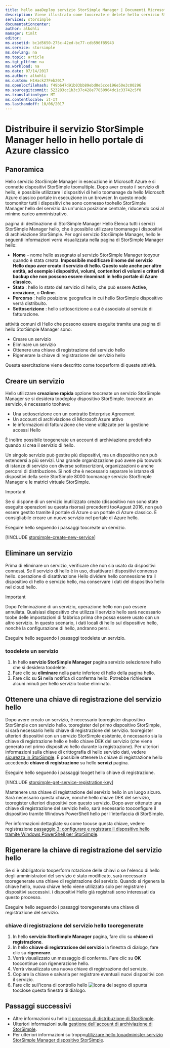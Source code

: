```yaml
---
title: hello aaaDeploy servizio StorSimple Manager | Documenti Microsoft
description: Viene illustrato come toocreate e delete hello servizio StorSimple Manager nel portale di Azure classico hello e descrive come toomanage hello chiave di registrazione del servizio.
services: storsimple
documentationcenter: 
author: alkohli
manager: timlt
editor: 
ms.assetid: bc1d5650-275c-42ed-bc77-cdb596f85943
ms.service: storsimple
ms.devlang: na
ms.topic: article
ms.tgt_pltfrm: na
ms.workload: na
ms.date: 07/14/2017
ms.author: alkohli
ms.custom: H1Hack27Feb2017
ms.openlocfilehash: f49b647d91b03bb89ebd0e5cce196e50e3c00296
ms.sourcegitcommit: 523283cc1b3c37c428e77850964dc1c33742c5f0
ms.translationtype: MT
ms.contentlocale: it-IT
ms.lasthandoff: 10/06/2017
---
```

# <a name="deploy-hello-storsimple-manager-service-in-hello-azure-classic-portal"></a>Distribuire il servizio StorSimple Manager hello in hello portale di Azure classico

## <a name="overview"></a>Panoramica
Hello servizio StorSimple Manager in esecuzione in Microsoft Azure e si connette dispositivi StorSimple toomultiple. Dopo aver creato il servizio di hello, è possibile utilizzare i dispositivi di hello toomanage da hello Microsoft Azure classico portale in esecuzione in un browser. In questo modo toomonitor tutti i dispositivi che sono connesso toohello StorSimple Manager hello del servizio da un'unica posizione centrale, riducendo così al minimo carico amministrativo.

pagina di destinazione di StorSimple Manager Hello Elenca tutti i servizi StorSimple Manager hello, che è possibile utilizzare toomanage i dispositivi di archiviazione StorSimple. Per ogni servizio StorSimple Manager, hello le seguenti informazioni verrà visualizzata nella pagina di StorSimple Manager hello:

* **Nome** – nome hello assegnato al servizio StorSimple Manager tooyour quando è stata creata. **Impossibile modificare il nome del servizio Hello dopo aver creato il servizio di hello. Questo vale anche per altre entità, ad esempio i dispositivi, volumi, contenitori di volumi e criteri di backup che non possono essere rinominati in hello portale di Azure classico.**
* **Stato** : hello lo stato del servizio di hello, che può essere **Active**, **creazione**, o **Online**.
* **Percorso** : hello posizione geografica in cui hello StorSimple dispositivo verrà distribuito.
* **Sottoscrizione** : hello sottoscrizione a cui è associato al servizio di fatturazione.

attività comuni di Hello che possono essere eseguite tramite una pagina di hello StorSimple Manager sono:

* Creare un servizio
* Eliminare un servizio
* Ottenere una chiave di registrazione del servizio hello
* Rigenerare la chiave di registrazione del servizio hello

Questa esercitazione viene descritto come tooperform di queste attività.

## <a name="create-a-service"></a>Creare un servizio
Hello utilizzare **creazione rapida** opzione toocreate un servizio StorSimple Manager se si desidera toodeploy dispositivo StorSimple. toocreate un servizio, è necessario toohave:

* Una sottoscrizione con un contratto Enterprise Agreement
* Un account di archiviazione di Microsoft Azure attivo
* le informazioni di fatturazione che viene utilizzate per la gestione accessi Hello

È inoltre possibile toogenerate un account di archiviazione predefinito quando si crea il servizio di hello.

Un singolo servizio può gestire più dispositivi, ma un dispositivo non può estendersi a più servizi. Una grande organizzazione può avere più toowork di istanze di servizio con diverse sottoscrizioni, organizzazioni o anche percorsi di distribuzione. Si noti che è necessario separare le istanze di dispositivi della serie StorSimple 8000 toomanage servizio StorSimple Manager e le matrici virtuale StorSimple.

> [!IMPORTANT] 
> Se si dispone di un servizio inutilizzato creato (dispositivo non sono state eseguite operazioni su questa risorsa) precedenti tooAugust 2016, non può essere gestito tramite il portale di Azure o un portale di Azure classico. È consigliabile creare un nuovo servizio nel portale di Azure hello.

Eseguire hello seguendo i passaggi toocreate un servizio.

[!INCLUDE [storsimple-create-new-service](../../includes/storsimple-create-new-service.md)]

## <a name="delete-a-service"></a>Eliminare un servizio
Prima di eliminare un servizio, verificare che non sia usato da dispositivi connessi. Se il servizio di hello è in uso, disattivare i dispositivi connesso hello. operazione di disattivazione Hello dividere hello connessione tra il dispositivo di hello e servizio hello, ma conservare i dati del dispositivo hello nel cloud hello.

> [!IMPORTANT] 
> Dopo l'eliminazione di un servizio, operazione hello non può essere annullata. Qualsiasi dispositivo che utilizza il servizio hello sarà necessario toobe delle impostazioni di fabbrica prima che possa essere usato con un altro servizio. In questo scenario, i dati locali di hello sul dispositivo hello, nonché la configurazione di hello, andranno persi.

Eseguire hello seguendo i passaggi toodelete un servizio.

### <a name="toodelete-a-service"></a>toodelete un servizio
1. In hello **servizio StorSimple Manager** pagina servizio selezionare hello che si desidera toodelete.
2. Fare clic su **eliminare** nella parte inferiore di hello della pagina hello.
3. Fare clic su **Sì** nella notifica di conferma hello. Potrebbe richiedere alcuni minuti per hello servizio toobe eliminato.

## <a name="get-hello-service-registration-key"></a>Ottenere una chiave di registrazione del servizio hello
Dopo avere creato un servizio, è necessario tooregister dispositivo StorSimple con servizio hello. tooregister del primo dispositivo StorSimple, si sarà necessario hello chiave di registrazione del servizio. tooregister ulteriori dispositivi con un servizio StorSimple esistente, è necessario sia la chiave di registrazione hello e hello chiave DEK del servizio (che viene generato nel primo dispositivo hello durante la registrazione). Per ulteriori informazioni sulla chiave di crittografia di hello servizio dati, vedere [sicurezza in StorSimple](storsimple-security.md). È possibile ottenere la chiave di registrazione hello accedendo **chiave di registrazione** su hello **servizi** pagina.

Eseguire hello seguendo i passaggi tooget hello chiave di registrazione.

[!INCLUDE [storsimple-get-service-registration-key](../../includes/storsimple-get-service-registration-key.md)]

Mantenere una chiave di registrazione del servizio hello in un luogo sicuro. Sarà necessario questa chiave, nonché hello chiave DEK del servizio, tooregister ulteriori dispositivi con questo servizio. Dopo aver ottenuto una chiave di registrazione del servizio hello, sarà necessario tooconfigure il dispositivo tramite Windows PowerShell hello per l'interfaccia di StorSimple.

Per informazioni dettagliate su come toouse questa chiave, vedere registrazione [passaggio 3: configurare e registrare il dispositivo hello tramite Windows PowerShell per StorSimple](storsimple-deployment-walkthrough.md#step-3-configure-and-register-the-device-through-windows-powershell-for-storsimple).

## <a name="regenerate-hello-service-registration-key"></a>Rigenerare la chiave di registrazione del servizio hello
Se si è obbligatorio tooperform rotazione delle chiavi o se l'elenco di hello degli amministratori del servizio è stato modificato, sarà necessario tooregenerate una chiave di registrazione del servizio. Quando si rigenera la chiave hello, nuova chiave hello viene utilizzato solo per registrare i dispositivi successivi. i dispositivi Hello già registrati sono interessati da questo processo.

Eseguire hello seguendo i passaggi tooregenerate una chiave di registrazione del servizio.

### <a name="tooregenerate-hello-service-registration-key"></a>chiave di registrazione del servizio hello tooregenerate
1. In hello **servizio StorSimple Manager** pagina, fare clic su **chiave di registrazione**.
2. In hello **chiave di registrazione del servizio** la finestra di dialogo, fare clic su **rigenerare**.
3. Verrà visualizzato un messaggio di conferma. Fare clic su **OK** toocontinue con rigenerazione hello.
4. Verrà visualizzata una nuova chiave di registrazione del servizio.
5. Copiare la chiave e salvarla per registrare eventuali nuovi dispositivi con il servizio.
6. Fare clic sull'icona di controllo hello ![Icona del segno di spunta](./media/storsimple-manage-service/HCS_CheckIcon.png) tooclose questa finestra di dialogo.

## <a name="next-steps"></a>Passaggi successivi
* Altre informazioni su hello [il processo di distribuzione di StorSimple](storsimple-deployment-walkthrough-u2.md).
* Ulteriori informazioni sulla [gestione dell'account di archiviazione di StorSimple](storsimple-manage-storage-accounts.md).
* Per ulteriori informazioni su troppo[utilizzare hello tooadminister servizio StorSimple Manager dispositivo StorSimple](storsimple-manager-service-administration.md).
